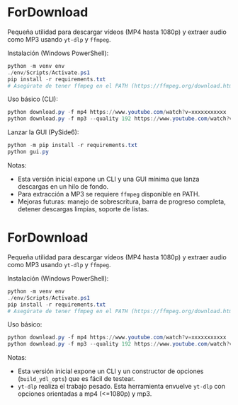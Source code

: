 # ForDownload

Pequeña utilidad para descargar vídeos (MP4 hasta 1080p) y extraer audio como MP3 usando `yt-dlp` y `ffmpeg`.

Instalación (Windows PowerShell):

```powershell
python -m venv env
./env/Scripts/Activate.ps1
pip install -r requirements.txt
# Asegúrate de tener ffmpeg en el PATH (https://ffmpeg.org/download.html)
```

Uso básico (CLI):

```powershell
python download.py -f mp4 https://www.youtube.com/watch?v=xxxxxxxxxxx
python download.py -f mp3 --quality 192 https://www.youtube.com/watch?v=xxxxxxxxxxx
```

Lanzar la GUI (PySide6):

```powershell
python -m pip install -r requirements.txt
python gui.py
```

Notas:
- Esta versión inicial expone un CLI y una GUI mínima que lanza descargas en un hilo de fondo.
- Para extracción a MP3 se requiere `ffmpeg` disponible en PATH.
- Mejoras futuras: manejo de sobrescritura, barra de progreso completa, detener descargas limpias, soporte de listas.
# ForDownload

Pequeña utilidad para descargar vídeos (MP4 hasta 1080p) y extraer audio como MP3 usando `yt-dlp` y `ffmpeg`.

Instalación (Windows PowerShell):

```powershell
python -m venv env
./env/Scripts/Activate.ps1
pip install -r requirements.txt
# Asegúrate de tener ffmpeg en el PATH (https://ffmpeg.org/download.html)
```

Uso básico:

```powershell
python download.py -f mp4 https://www.youtube.com/watch?v=xxxxxxxxxxx
python download.py -f mp3 --quality 192 https://www.youtube.com/watch?v=xxxxxxxxxxx
```

Notas:
- Esta versión inicial expone un CLI y un constructor de opciones (`build_ydl_opts`) que es fácil de testear.
- `yt-dlp` realiza el trabajo pesado. Esta herramienta envuelve `yt-dlp` con opciones orientadas a mp4 (<=1080p) y mp3.
